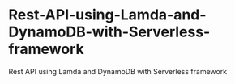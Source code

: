 # Rest-API-using-Lamda-and-DynamoDB-with-Serverless-framework
 Rest API using Lamda and DynamoDB with Serverless framework
